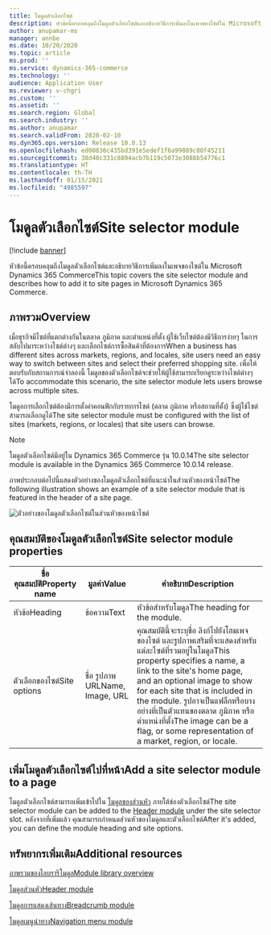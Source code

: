 ```yaml
---
title: โมดูลตัวเลือกไซต์
description: หัวข้อนี้ครอบคลุมถึงโมดูลตัวเลือกไซต์และอธิบายวิธีการเพิ่มลงในเพจของไซต์ใน Microsoft Dynamics 365 Commerce
author: anupamar-ms
manager: annbe
ms.date: 10/20/2020
ms.topic: article
ms.prod: ''
ms.service: dynamics-365-commerce
ms.technology: ''
audience: Application User
ms.reviewer: v-chgri
ms.custom: ''
ms.assetid: ''
ms.search.region: Global
ms.search.industry: ''
ms.author: anupamar
ms.search.validFrom: 2020-02-10
ms.dyn365.ops.version: Release 10.0.13
ms.openlocfilehash: ed00836c435bd391e5edef1f6a99889c80f45211
ms.sourcegitcommit: 38d40c331c8894acb7b119c5073e3088b54776c1
ms.translationtype: HT
ms.contentlocale: th-TH
ms.lasthandoff: 01/15/2021
ms.locfileid: "4985597"
---
```

# <a name="site-selector-module"></a><span data-ttu-id="8ff30-103">โมดูลตัวเลือกไซต์</span><span class="sxs-lookup"><span data-stu-id="8ff30-103">Site selector module</span></span>

[!include [banner](includes/banner.md)]

<span data-ttu-id="8ff30-104">หัวข้อนี้ครอบคลุมถึงโมดูลตัวเลือกไซต์และอธิบายวิธีการเพิ่มลงในเพจของไซต์ใน Microsoft Dynamics 365 Commerce</span><span class="sxs-lookup"><span data-stu-id="8ff30-104">This topic covers the site selector module and describes how to add it to site pages in Microsoft Dynamics 365 Commerce.</span></span>

## <a name="overview"></a><span data-ttu-id="8ff30-105">ภาพรวม</span><span class="sxs-lookup"><span data-stu-id="8ff30-105">Overview</span></span>

<span data-ttu-id="8ff30-106">เมื่อธุรกิจมีไซต์ที่แตกต่างกันในตลาด ภูมิภาค และตำแหน่งที่ตั้ง ผู้ใช้เว็บไซต์ต้องมีวิธีการง่ายๆ ในการสลับไปมาระหว่างไซต์ต่างๆ และเลือกไซต์การซื้อสินค้าที่ต้องการ</span><span class="sxs-lookup"><span data-stu-id="8ff30-106">When a business has different sites across markets, regions, and locales, site users need an easy way to switch between sites and select their preferred shopping site.</span></span> <span data-ttu-id="8ff30-107">เพื่อให้ตอบรับกับสถานการณ์จำลองนี้ โมดูลของตัวเลือกไซต์จะช่วยให้ผู้ใช้สามารถเรียกดูระหว่างไซต์ต่างๆ ได้</span><span class="sxs-lookup"><span data-stu-id="8ff30-107">To accommodate this scenario, the site selector module lets users browse across multiple sites.</span></span>

<span data-ttu-id="8ff30-108">โมดูลการเลือกไซต์ต้องมีการตั้งค่าคอนฟิกกับรายการไซต์ (ตลาด ภูมิภาค หรือสถานที่ตั้ง) ซึ่งผู้ใช้ไซต์สามารถเลือกดูได้</span><span class="sxs-lookup"><span data-stu-id="8ff30-108">The site selector module must be configured with the list of sites (markets, regions, or locales) that site users can browse.</span></span>

> [!NOTE]
> <span data-ttu-id="8ff30-109">โมดูลตัวเลือกไซต์มีอยู่ใน Dynamics 365 Commerce รุ่น 10.0.14</span><span class="sxs-lookup"><span data-stu-id="8ff30-109">The site selector module is available in the Dynamics 365 Commerce 10.0.14 release.</span></span>

<span data-ttu-id="8ff30-110">ภาพประกอบต่อไปนี้แสดงตัวอย่างของโมดูลตัวเลือกไซต์ที่แนะนำในส่วนหัวของหน้าไซต์</span><span class="sxs-lookup"><span data-stu-id="8ff30-110">The following illustration shows an example of a site selector module that is featured in the header of a site page.</span></span>

![ตัวอย่างของโมดูลตัวเลือกไซต์ในส่วนหัวของหน้าไซต์](./media/ecommerce-sitepicker.PNG)

## <a name="site-selector-module-properties"></a><span data-ttu-id="8ff30-112">คุณสมบัติของโมดูลตัวเลือกไซต์</span><span class="sxs-lookup"><span data-stu-id="8ff30-112">Site selector module properties</span></span>

| <span data-ttu-id="8ff30-113">ชื่อคุณสมบัติ</span><span class="sxs-lookup"><span data-stu-id="8ff30-113">Property name</span></span> | <span data-ttu-id="8ff30-114">มูลค่า</span><span class="sxs-lookup"><span data-stu-id="8ff30-114">Value</span></span>                 | <span data-ttu-id="8ff30-115">คำอธิบาย</span><span class="sxs-lookup"><span data-stu-id="8ff30-115">Description</span></span> |
|---------------|-----------------------|-------------|
| <span data-ttu-id="8ff30-116">หัวข้อ</span><span class="sxs-lookup"><span data-stu-id="8ff30-116">Heading</span></span>       | <span data-ttu-id="8ff30-117">ข้อความ</span><span class="sxs-lookup"><span data-stu-id="8ff30-117">Text</span></span>                  | <span data-ttu-id="8ff30-118">หัวข้อสำหรับโมดูล</span><span class="sxs-lookup"><span data-stu-id="8ff30-118">The heading for the module.</span></span> |
| <span data-ttu-id="8ff30-119">ตัวเลือกของไซต์</span><span class="sxs-lookup"><span data-stu-id="8ff30-119">Site options</span></span>  | <span data-ttu-id="8ff30-120">ชื่อ รูปภาพ URL</span><span class="sxs-lookup"><span data-stu-id="8ff30-120">Name, Image, URL</span></span>      | <span data-ttu-id="8ff30-121">คุณสมบัตินี้จะระบุชื่อ ลิงก์ไปยังโฮมเพจของไซต์ และรูปภาพเสริมที่จะแสดงสำหรับแต่ละไซต์ที่รวมอยู่ในโมดูล</span><span class="sxs-lookup"><span data-stu-id="8ff30-121">This property specifies a name, a link to the site's home page, and an optional image to show for each site that is included in the module.</span></span> <span data-ttu-id="8ff30-122">รูปอาจเป็นแฟล็กหรือบางอย่างที่เป็นตัวแทนของตลาด ภูมิภาค หรือตำแหน่งที่ตั้ง</span><span class="sxs-lookup"><span data-stu-id="8ff30-122">The image can be a flag, or some representation of a market, region, or locale.</span></span> |

## <a name="add-a-site-selector-module-to-a-page"></a><span data-ttu-id="8ff30-123">เพิ่มโมดูลตัวเลือกไซต์ไปที่หน้า</span><span class="sxs-lookup"><span data-stu-id="8ff30-123">Add a site selector module to a page</span></span>

<span data-ttu-id="8ff30-124">โมดูลตัวเลือกไซต์สามารถเพิ่มเข้าไปใน [โมดูลของส่วนหัว](author-header-module.md) ภายใต้ช่องตัวเลือกไซต์</span><span class="sxs-lookup"><span data-stu-id="8ff30-124">The site selector module can be added to the [Header module](author-header-module.md) under the site selector slot.</span></span> <span data-ttu-id="8ff30-125">หลังจากที่เพิ่มแล้ว คุณสามารถกำหนดส่วนหัวของโมดูลและตัวเลือกไซต์</span><span class="sxs-lookup"><span data-stu-id="8ff30-125">After it's added, you can define the module heading and site options.</span></span>

## <a name="additional-resources"></a><span data-ttu-id="8ff30-126">ทรัพยากรเพิ่มเติม</span><span class="sxs-lookup"><span data-stu-id="8ff30-126">Additional resources</span></span>

[<span data-ttu-id="8ff30-127">ภาพรวมของไลบรารีโมดูล</span><span class="sxs-lookup"><span data-stu-id="8ff30-127">Module library overview</span></span>](starter-kit-overview.md)

[<span data-ttu-id="8ff30-128">โมดูลส่วนหัว</span><span class="sxs-lookup"><span data-stu-id="8ff30-128">Header module</span></span>](author-header-module.md)

[<span data-ttu-id="8ff30-129">โมดูลการแสดงเส้นทาง</span><span class="sxs-lookup"><span data-stu-id="8ff30-129">Breadcrumb module</span></span>](add-breadcrumb.md)

[<span data-ttu-id="8ff30-130">โมดูลเมนูนำทาง</span><span class="sxs-lookup"><span data-stu-id="8ff30-130">Navigation menu module</span></span>](nav-menu-module.md)
